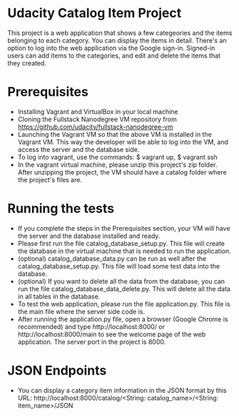# Udacity Catalog Item Project

This project is a web application that shows a few categeories and the items belonging to each category. You can display the items in detail. There's an option to log into the web application via the Google sign-in. Signed-in users can add items to the categories, and edit and delete the items that they created.

# Prerequisites

- Installing Vagrant and VirtualBox in your local machine
- Cloning the Fullstack Nanodegree VM repository from https://github.com/udacity/fullstack-nanodegree-vm
- Launching the Vagrant VM so that the above VM is installed in the Vagrant VM. This way the developer will be able to log into the VM, and access the server and the database side.
- To log into vagrant, use the commands: $ vagrant up, $ vagrant ssh
- In the vagrant virtual machine, please unzip this project's zip folder. After unzipping the project, the VM should have a catalog folder where the project's files are.

# Running the tests

- If you complete the steps in the Prerequisites section, your VM will have the server and the database installed and ready.
- Please first run the file catalog_database_setup.py. This file will create the database in the virtual machine that is needed to run the application.
- (optional) catalog_database_data.py can be run as well after the catalog_database_setup.py. This file will load some test data into the database.
- (optional) If you want to delete all the data from the database, you can run the file catalog_database_data_delete.py. This will delete all the data in all tables in the database.
- To test the web application, please run the file application.py. This file is the main file where the server side code is.
- After running the application.py file, open a browser (Google Chrome is recommended) and type http://localhost:8000/ or http://localhost:8000/main to see the welcome page of the web application. The server port in the project is 8000.

# JSON Endpoints
- You can display a category item information in the JSON format by this URL:
http://localhost:8000/catalog/<String: catalog_name>/<String: item_name>/JSON


